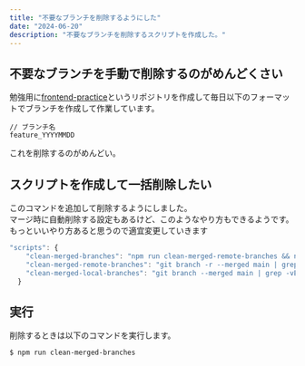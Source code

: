 ```yaml
---
title: "不要なブランチを削除するようにした"
date: "2024-06-20"
description: "不要なブランチを削除するスクリプトを作成した。"
---
```


## 不要なブランチを手動で削除するのがめんどくさい

勉強用に[frontend-practice](https://github.com/yuunull/frontend-practice)というリポジトリを作成して毎日以下のフォーマットでブランチを作成して作業しています。

```
// ブランチ名
feature_YYYYMMDD
```

これを削除するのがめんどい。

## スクリプトを作成して一括削除したい

このコマンドを追加して削除するようにしました。  
マージ時に自動削除する設定もあるけど、このようなやり方もできるようです。  
もっといいやり方あると思うので適宜変更していきます

```js
"scripts": {
    "clean-merged-branches": "npm run clean-merged-remote-branches && npm run clean-merged-local-branches",
    "clean-merged-remote-branches": "git branch -r --merged main | grep -v -e main | sed -e 's% *origin/%%' | xargs -I% git push --delete origin %",
    "clean-merged-local-branches": "git branch --merged main | grep -vE '^\\*|main$|develop$' | xargs -I % git branch -d %"
  }
```

## 実行

削除するときは以下のコマンドを実行します。

```
$ npm run clean-merged-branches
```
